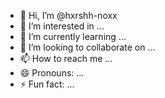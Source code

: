 - 👋 Hi, I’m @hxrshh-noxx
- 👀 I’m interested in ...
- 🌱 I’m currently learning ...
- 💞️ I’m looking to collaborate on ...
- 📫 How to reach me ...
- 😄 Pronouns: ...
- ⚡ Fun fact: ...

<!---
hxrshh-noxx/hxrshh-noxx is a ✨ special ✨ repository because its `README.md` (this file) appears on your GitHub profile.
You can click the Preview link to take a look at your changes.
--->
